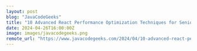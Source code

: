 ```yaml
---
layout: post
blog: "JavaCodeGeeks"
title: "10 Advanced React Performance Optimization Techniques for Senior Devs"
date: 2024-04-26T16:00:00Z
image: images/javacodegeeks.png
remote_url: "https://www.javacodegeeks.com/2024/04/10-advanced-react-performance-optimization-techniques-for-senior-devs.html"
---
```

